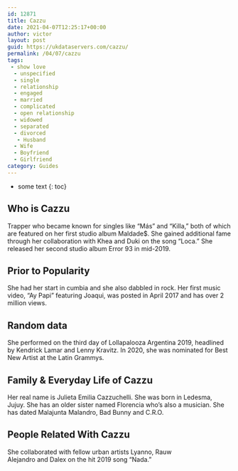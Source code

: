 ```yaml
---
id: 12871
title: Cazzu
date: 2021-04-07T12:25:17+00:00
author: victor
layout: post
guid: https://ukdataservers.com/cazzu/
permalink: /04/07/cazzu
tags:
 - show love
  - unspecified
  - single
  - relationship
  - engaged
  - married
  - complicated
  - open relationship
  - widowed
  - separated
  - divorced
   - Husband
  - Wife
  - Boyfriend
  - Girlfriend
category: Guides
---
```


* some text
{: toc}


## Who is Cazzu



Trapper who became known for singles like &#8220;Más&#8221; and &#8220;Killa,&#8221; both of which are featured on her first studio album Maldade$. She gained additional fame through her collaboration with Khea and Duki on the song &#8220;Loca.&#8221; She released her second studio album Error 93 in mid-2019. 

                
                
                
## Prior to Popularity



She had her start in cumbia and she also dabbled in rock. Her first music video, &#8220;Ay Papi&#8221; featuring Joaqui, was posted in April 2017 and has over 2 million views. 

                
                
                
## Random data



She performed on the third day of Lollapalooza Argentina 2019, headlined by Kendrick Lamar and Lenny Kravitz. In 2020, she was nominated for Best New Artist at the Latin Grammys. 

                
                
                
## Family & Everyday Life of Cazzu



Her real name is Julieta Emilia Cazzuchelli. She was born in Ledesma, Jujuy. She has an older sister named Florencia who&#8217;s also a musician. She has dated Malajunta Malandro, Bad Bunny and C.R.O. 

                
                
                
## People Related With Cazzu



She collaborated with fellow urban artists Lyanno, Rauw Alejandro and Dalex on the hit 2019 song &#8220;Nada.&#8221; 

                
              
            
          
          
          